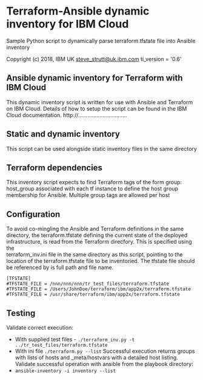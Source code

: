 # Terraform-Ansible dynamic inventory for IBM Cloud

Sample Python script to dynamically parse terraform.tfstate file into Ansible inventory

Copyright (c) 2018, IBM UK
steve_strutt@uk.ibm.com
ti_version = '0.6'

## Ansible dynamic inventory for Terraform with IBM Cloud ##
This dynamic inventory script is written for use with Ansible and Terraform on IBM Cloud. Details of how to setup the script can be found in the IBM Cloud documentation.
http://................................


## Static and dynamic inventory
This script can be used alongside static inventory files in the same directory 


## Terraform dependencies

This inventory script expects to find Terraform tags of the form 
group: host_group associated with each tf instance to define the 
host group membership for Ansible. Multiple group tags are allowed per host

## Configuration

To avoid co-mingling the Ansible and Terraform definitions in the same directory, 
the terraform.tfstate defining the current state of the deployed infrastructure, 
is read from the Terraform direcfory. This is specified using the  
terraform_inv.ini file in the same directory as this script, pointing to the 
location of the terraform.tfstate file to be inventoried. The tfstate file should be referenced by is full path and file name. 

```
[TFSTATE]
#TFSTATE_FILE = /nnn/nnn/nnn/tr_test_files/terraform.tfstate
#TFSTATE_FILE = /Users/JohnDoe/terraform/ibm/app2x/terraform.tfstate
#TFSTATE_FILE = /usr/share/terraform/ibm/app2x/terraform.tfstate
``` 
 
## Testing  
 
Validate correct execution:
-  With supplied test files - `./terraform_inv.py -t ../tr_test_files/terraform.tfstate` 
-  With ini file `./terraform.py --list` 
Successful execution returns groups with lists of hosts and _meta/hostvars with a detailed
host listing. 
Validate successful operation with ansible from the playbook directory:
-   `ansible-inventory -i inventory --list`


  
